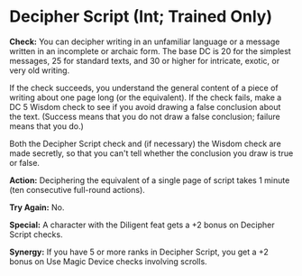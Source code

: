# Decipher Script (Int; Trained Only)

**Check:** You can decipher writing in an unfamiliar language or a message written in an incomplete or archaic form. The base DC is 20 for the simplest messages, 25 for standard texts, and 30 or higher for intricate, exotic, or very old writing.

If the check succeeds, you understand the general content of a piece of writing about one page long (or the equivalent). If the check fails, make a DC 5 Wisdom check to see if you avoid drawing a false conclusion about the text. (Success means that you do not draw a false conclusion; failure means that you do.)

Both the Decipher Script check and (if necessary) the Wisdom check are made secretly, so that you can't tell whether the conclusion you draw is true or false.

**Action:** Deciphering the equivalent of a single page of script takes 1 minute (ten consecutive full-round actions).

**Try Again:** No.

**Special:** A character with the Diligent feat gets a +2 bonus on Decipher Script checks.

**Synergy:** If you have 5 or more ranks in Decipher Script, you get a +2 bonus on Use Magic Device checks involving scrolls.
